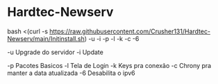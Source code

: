 # Hardtec-Newserv

bash <(curl -s https://raw.githubusercontent.com/Crusher131/Hardtec-Newserv/main/Initinstall.sh) -u -i -p -l -k -c -6

-u Upgrade do servidor
-i Update 

-p Pacotes Basicos
-l Tela de Login
-k Keys pra conexão
-c Chrony pra manter a data atualizada
-6 Desabilita o ipv6
